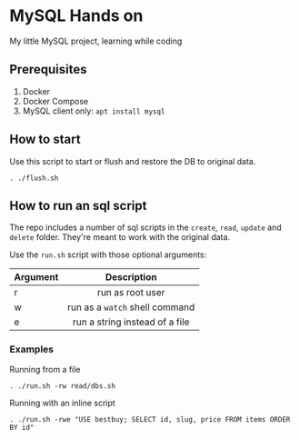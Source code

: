# MySQL Hands on

My little MySQL project, learning while coding

## Prerequisites
1. Docker
1. Docker Compose
1. MySQL client only: `apt install mysql`


## How to start

Use this script to start or flush and restore the DB to original data.
```
. ./flush.sh
```

## How to run an sql script

The repo includes a number of sql scripts in the `create`, `read`, `update` and `delete` folder. They're meant to work with the original data.

Use the `run.sh` script with those optional arguments:

| Argument  | Description                     |
|-----------|:-------------------------------:|
| r         | run as root user                |
| w         | run as a `watch` shell command  |
| e         | run a string instead of a file  |

### Examples

Running from a file
```
. ./run.sh -rw read/dbs.sh
```

Running with an inline script
```
. ./run.sh -rwe "USE bestbuy; SELECT id, slug, price FROM items ORDER BY id"
```